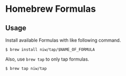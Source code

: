 Homebrew Formulas
=================

Usage
-----

Install available Formulas with like following command.

```
$ brew install niw/tap/$NAME_OF_FORMULA
```

Also, use `brew tap` to only tap formulas.

```
$ brew tap niw/tap
```
